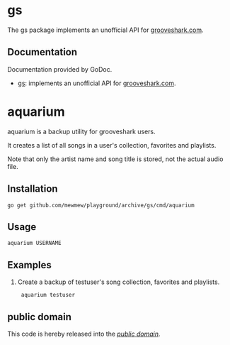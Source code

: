 gs
==

The gs package implements an unofficial API for [grooveshark.com][].

[grooveshark.com]: http://grooveshark.com/

Documentation
-------------

Documentation provided by GoDoc.

- [gs][]:  implements an unofficial API for [grooveshark.com][].

[gs]: http://godoc.org/github.com/mewmew/playground/archive/gs

aquarium
========

aquarium is a backup utility for grooveshark users.

It creates a list of all songs in a user's collection, favorites and playlists.

Note that only the artist name and song title is stored, not the actual audio
file.

Installation
------------

	go get github.com/mewmew/playground/archive/gs/cmd/aquarium

Usage
-----

	aquarium USERNAME

Examples
--------

1. Create a backup of testuser's song collection, favorites and playlists.

		aquarium testuser

public domain
-------------

This code is hereby released into the *[public domain][]*.

[public domain]: https://creativecommons.org/publicdomain/zero/1.0/
